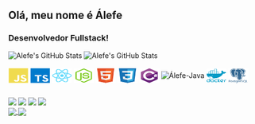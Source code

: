 ## Olá, meu nome é Álefe
### Desenvolvedor Fullstack!

<div style="display: inline_block">
 <img height=180em style="display: flex, flex: 1" alt="Alefe's GitHub Stats" src="https://github-readme-stats-sigma-five.vercel.app/api?username=AlefeSk8&show_icons=true&theme=tokyonight" />
 <img height=180em width=300px alt="Alefe's GitHub Stats" src="https://github-readme-stats.vercel.app/api/top-langs/?username=AlefeSk8&layout=compact&langs_count=8&theme=tokyonight&hide=ShaderLab,HLSL" />
</div>
 
<div style="display: inline_block"><br>
  <img align="center" alt="Álefe-Js" height="30" width="40" src="https://raw.githubusercontent.com/devicons/devicon/master/icons/javascript/javascript-plain.svg">
  <img align="center" alt="Álefe-Ts" height="30" width="40" src="https://raw.githubusercontent.com/devicons/devicon/master/icons/typescript/typescript-plain.svg">
  <img align="center" alt="Álefe-React" height="30" width="40" src="https://raw.githubusercontent.com/devicons/devicon/master/icons/react/react-original.svg">
  <img align="center" alt="Álefe-Node" height="30" width="40" src="https://raw.githubusercontent.com/devicons/devicon/master/icons/nodejs/nodejs-original.svg">
  <img align="center" alt="Álefe-HTML" height="30" width="40" src="https://raw.githubusercontent.com/devicons/devicon/master/icons/html5/html5-original.svg">
  <img align="center" alt="Álefe-CSS" height="30" width="40" src="https://raw.githubusercontent.com/devicons/devicon/master/icons/css3/css3-original.svg">
  <img align="center" alt="Álefe-Csharp" height="30" width="40" src="https://raw.githubusercontent.com/devicons/devicon/master/icons/csharp/csharp-original.svg">
  <img align="center" alt="Álefe-Java" height="30" width="40" src="https://cdn.jsdelivr.net/gh/devicons/devicon/icons/java/java-original-wordmark.svg" />
  <img align="center" alt="Álefe-Docker" height="30" width="40" src="https://raw.githubusercontent.com/devicons/devicon/master/icons/docker/docker-plain-wordmark.svg">
  <img align="center" alt="Álefe-Postgres" height="30" width="40" src="https://raw.githubusercontent.com/devicons/devicon/master/icons/postgresql/postgresql-plain-wordmark.svg">
</div>
  
  ##
 
<div>
 <a href="https://alefesk8.github.io" target="_blank"><img src="https://img.shields.io/badge/website-000000?style=for-the-badge&logo=About.me&logoColor=white" target="_blank"></a>
 <a href="https://www.linkedin.com/in/alefe-kouichi-araujo-mikawa/" target="_blank"><img src="https://img.shields.io/badge/-LinkedIn-%230077B5?style=for-the-badge&logo=linkedin&logoColor=white" target="_blank"></a>
 <a href="https://www.instagram.com/alefe_sk8/" target="_blank"><img src="https://img.shields.io/badge/-Instagram-%23E4405F?style=for-the-badge&logo=instagram&logoColor=white" target="_blank"></a>
 <a href = "mailto:alefe_sk8@hotmail.com"><img src="https://img.shields.io/badge/-email-%23333?style=for-the-badge&logo=gmail&logoColor=white" target="_blank"></a>
</div>

<a href="https://github.com/AlefeSk8/Spotify-Clone-Next.js">
  <img align="center" src="https://github-readme-stats-sigma-five.vercel.app/api/pin/?username=AlefeSk8&theme=tokyonight&repo=Spotify-Clone-Next.js" />
</a>
<a href="https://github.com/AlefeSk8/MyFirstGame-Unity">
  <img align="center" src="https://github-readme-stats-sigma-five.vercel.app/api/pin/?username=AlefeSk8&theme=tokyonight&repo=MyFirstGame-Unity" />
</a>
